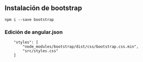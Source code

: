 ## Instalación de bootstrap

```
npm i --save bootstrap
```

### Edición de angular.json

```
    "styles": [
		"node_modules/bootstrap/dist/css/bootstrap.css.min",
		"src/styles.css"
    ]
```

